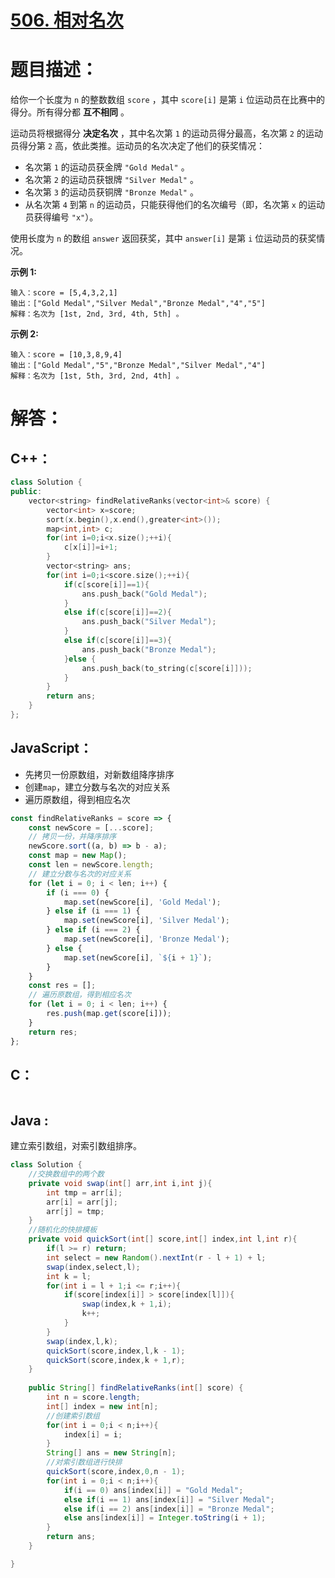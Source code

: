 # [506. 相对名次](https://leetcode-cn.com/problems/relative-ranks/)

# 题目描述：

给你一个长度为 `n` 的整数数组 `score` ，其中 `score[i]` 是第 `i` 位运动员在比赛中的得分。所有得分都 **互不相同** 。

运动员将根据得分 **决定名次** ，其中名次第 `1` 的运动员得分最高，名次第 `2` 的运动员得分第 `2` 高，依此类推。运动员的名次决定了他们的获奖情况：

- 名次第 `1` 的运动员获金牌 `"Gold Medal"` 。
- 名次第 `2` 的运动员获银牌 `"Silver Medal"` 。
- 名次第 `3` 的运动员获铜牌 `"Bronze Medal"` 。
- 从名次第 `4` 到第 `n` 的运动员，只能获得他们的名次编号（即，名次第 `x` 的运动员获得编号 `"x"`）。

使用长度为 `n` 的数组 `answer` 返回获奖，其中 `answer[i]` 是第 `i` 位运动员的获奖情况。



**示例 1:**

```
输入：score = [5,4,3,2,1]
输出：["Gold Medal","Silver Medal","Bronze Medal","4","5"]
解释：名次为 [1st, 2nd, 3rd, 4th, 5th] 。
```

 **示例 2:**

```
输入：score = [10,3,8,9,4]
输出：["Gold Medal","5","Bronze Medal","Silver Medal","4"]
解释：名次为 [1st, 5th, 3rd, 2nd, 4th] 。
```



# 解答：

## C++：

```cpp
class Solution {
public:
    vector<string> findRelativeRanks(vector<int>& score) {
        vector<int> x=score;
        sort(x.begin(),x.end(),greater<int>());
        map<int,int> c;
        for(int i=0;i<x.size();++i){
            c[x[i]]=i+1;
        }
        vector<string> ans;
        for(int i=0;i<score.size();++i){
            if(c[score[i]]==1){
                ans.push_back("Gold Medal");
            }
            else if(c[score[i]]==2){
                ans.push_back("Silver Medal");
            }
            else if(c[score[i]]==3){
                ans.push_back("Bronze Medal");
            }else {
                ans.push_back(to_string(c[score[i]]));
            }
        }
        return ans;
    }
};
```

## JavaScript：

- 先拷贝一份原数组，对新数组降序排序
- 创建`map`，建立分数与名次的对应关系
- 遍历原数组，得到相应名次

```javascript
const findRelativeRanks = score => {
    const newScore = [...score];
    // 拷贝一份，并降序排序
    newScore.sort((a, b) => b - a);
    const map = new Map();
    const len = newScore.length;
    // 建立分数与名次的对应关系
    for (let i = 0; i < len; i++) {
        if (i === 0) {
            map.set(newScore[i], 'Gold Medal');
        } else if (i === 1) {
            map.set(newScore[i], 'Silver Medal');
        } else if (i === 2) {
            map.set(newScore[i], 'Bronze Medal');
        } else {
            map.set(newScore[i], `${i + 1}`);
        }
    }
    const res = [];
    // 遍历原数组，得到相应名次
    for (let i = 0; i < len; i++) {
        res.push(map.get(score[i]));
    }
    return res;
};
```

## C：

```c

```

## Java :
建立索引数组，对索引数组排序。
```java
class Solution {
    //交换数组中的两个数
    private void swap(int[] arr,int i,int j){
        int tmp = arr[i];
        arr[i] = arr[j];
        arr[j] = tmp;
    }
    //随机化的快排模板
    private void quickSort(int[] score,int[] index,int l,int r){
        if(l >= r) return;
        int select = new Random().nextInt(r - l + 1) + l;
        swap(index,select,l);
        int k = l;
        for(int i = l + 1;i <= r;i++){
            if(score[index[i]] > score[index[l]]){
                swap(index,k + 1,i);
                k++;
            }
        }
        swap(index,l,k);
        quickSort(score,index,l,k - 1);
        quickSort(score,index,k + 1,r);
    }
    
    public String[] findRelativeRanks(int[] score) {
        int n = score.length;
        int[] index = new int[n];
        //创建索引数组
        for(int i = 0;i < n;i++){
            index[i] = i;
        }
        String[] ans = new String[n];
        //对索引数组进行快排
        quickSort(score,index,0,n - 1);
        for(int i = 0;i < n;i++){
            if(i == 0) ans[index[i]] = "Gold Medal";
            else if(i == 1) ans[index[i]] = "Silver Medal";
            else if(i == 2) ans[index[i]] = "Bronze Medal";
            else ans[index[i]] = Integer.toString(i + 1);
        }
        return ans;
    }

}
```
